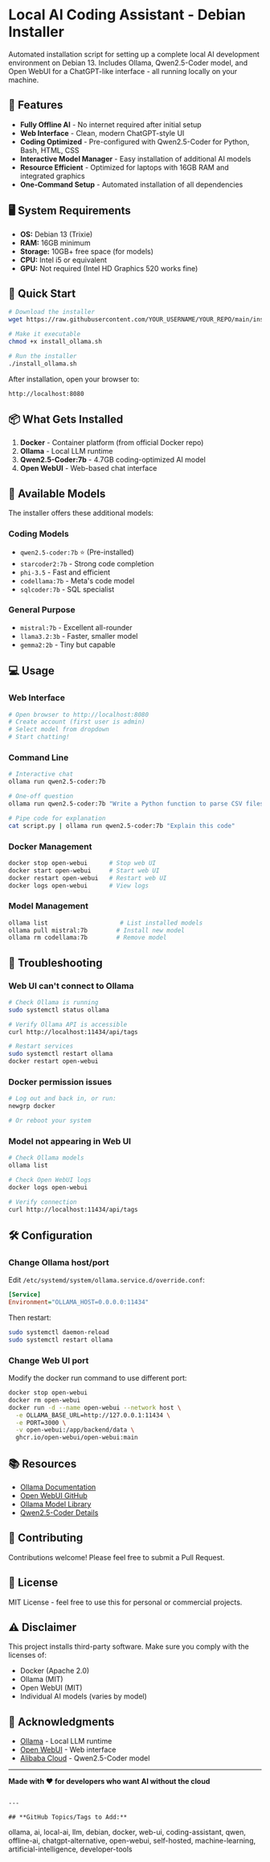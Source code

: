 # Local AI Coding Assistant - Debian Installer

Automated installation script for setting up a complete local AI development environment on Debian 13. Includes Ollama, Qwen2.5-Coder model, and Open WebUI for a ChatGPT-like interface - all running locally on your machine.

## 🎯 Features

- **Fully Offline AI** - No internet required after initial setup
- **Web Interface** - Clean, modern ChatGPT-style UI
- **Coding Optimized** - Pre-configured with Qwen2.5-Coder for Python, Bash, HTML, CSS
- **Interactive Model Manager** - Easy installation of additional AI models
- **Resource Efficient** - Optimized for laptops with 16GB RAM and integrated graphics
- **One-Command Setup** - Automated installation of all dependencies

## 🖥️ System Requirements

- **OS:** Debian 13 (Trixie)
- **RAM:** 16GB minimum
- **Storage:** 10GB+ free space (for models)
- **CPU:** Intel i5 or equivalent
- **GPU:** Not required (Intel HD Graphics 520 works fine)

## 🚀 Quick Start
```bash
# Download the installer
wget https://raw.githubusercontent.com/YOUR_USERNAME/YOUR_REPO/main/install_ollama.sh

# Make it executable
chmod +x install_ollama.sh

# Run the installer
./install_ollama.sh
```

After installation, open your browser to:
```
http://localhost:8080
```

## 📦 What Gets Installed

1. **Docker** - Container platform (from official Docker repo)
2. **Ollama** - Local LLM runtime
3. **Qwen2.5-Coder:7b** - 4.7GB coding-optimized AI model
4. **Open WebUI** - Web-based chat interface

## 🤖 Available Models

The installer offers these additional models:

### Coding Models
- `qwen2.5-coder:7b` ⭐ (Pre-installed)
- `starcoder2:7b` - Strong code completion
- `phi-3.5` - Fast and efficient
- `codellama:7b` - Meta's code model
- `sqlcoder:7b` - SQL specialist

### General Purpose
- `mistral:7b` - Excellent all-rounder
- `llama3.2:3b` - Faster, smaller model
- `gemma2:2b` - Tiny but capable

## 💻 Usage

### Web Interface
```bash
# Open browser to http://localhost:8080
# Create account (first user is admin)
# Select model from dropdown
# Start chatting!
```

### Command Line
```bash
# Interactive chat
ollama run qwen2.5-coder:7b

# One-off question
ollama run qwen2.5-coder:7b "Write a Python function to parse CSV files"

# Pipe code for explanation
cat script.py | ollama run qwen2.5-coder:7b "Explain this code"
```

### Docker Management
```bash
docker stop open-webui      # Stop web UI
docker start open-webui     # Start web UI
docker restart open-webui   # Restart web UI
docker logs open-webui      # View logs
```

### Model Management
```bash
ollama list                    # List installed models
ollama pull mistral:7b        # Install new model
ollama rm codellama:7b        # Remove model
```

## 🔧 Troubleshooting

### Web UI can't connect to Ollama
```bash
# Check Ollama is running
sudo systemctl status ollama

# Verify Ollama API is accessible
curl http://localhost:11434/api/tags

# Restart services
sudo systemctl restart ollama
docker restart open-webui
```

### Docker permission issues
```bash
# Log out and back in, or run:
newgrp docker

# Or reboot your system
```

### Model not appearing in Web UI
```bash
# Check Ollama models
ollama list

# Check Open WebUI logs
docker logs open-webui

# Verify connection
curl http://localhost:11434/api/tags
```

## 🛠️ Configuration

### Change Ollama host/port
Edit `/etc/systemd/system/ollama.service.d/override.conf`:
```ini
[Service]
Environment="OLLAMA_HOST=0.0.0.0:11434"
```

Then restart:
```bash
sudo systemctl daemon-reload
sudo systemctl restart ollama
```

### Change Web UI port
Modify the docker run command to use different port:
```bash
docker stop open-webui
docker rm open-webui
docker run -d --name open-webui --network host \
  -e OLLAMA_BASE_URL=http://127.0.0.1:11434 \
  -e PORT=3000 \
  -v open-webui:/app/backend/data \
  ghcr.io/open-webui/open-webui:main
```

## 📚 Resources

- [Ollama Documentation](https://ollama.com)
- [Open WebUI GitHub](https://github.com/open-webui/open-webui)
- [Ollama Model Library](https://ollama.com/library)
- [Qwen2.5-Coder Details](https://ollama.com/library/qwen2.5-coder)

## 🤝 Contributing

Contributions welcome! Please feel free to submit a Pull Request.

## 📝 License

MIT License - feel free to use this for personal or commercial projects.

## ⚠️ Disclaimer

This project installs third-party software. Make sure you comply with the licenses of:
- Docker (Apache 2.0)
- Ollama (MIT)
- Open WebUI (MIT)
- Individual AI models (varies by model)

## 🌟 Acknowledgments

- [Ollama](https://ollama.com) - Local LLM runtime
- [Open WebUI](https://github.com/open-webui/open-webui) - Web interface
- [Alibaba Cloud](https://github.com/QwenLM) - Qwen2.5-Coder model

---

**Made with ❤️ for developers who want AI without the cloud**
```

---

## **GitHub Topics/Tags to Add:**
```
ollama, ai, local-ai, llm, debian, docker, web-ui, coding-assistant, 
qwen, offline-ai, chatgpt-alternative, open-webui, self-hosted, 
machine-learning, artificial-intelligence, developer-tools
